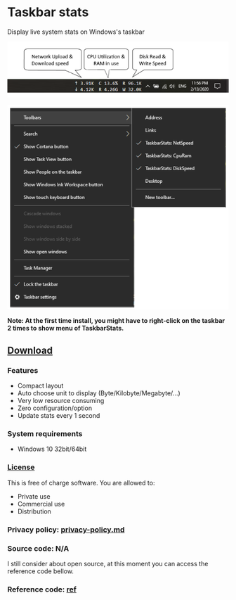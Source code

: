 # Taskbar stats

Display live system stats on Windows's taskbar

![taskbar](img/taskbar-stats.png "Taskbar stats")

![toolbars](img/toolbars.png "Toolbars menu")

**Note: At the first time install, you might have to right-click on the taskbar 2 times to show menu of TaskbarStats.**

## [Download](https://github.com/openhoangnc/taskbar-stats/releases)

### Features

- Compact layout
- Auto choose unit to display (Byte/Kilobyte/Megabyte/...)
- Very low resource consuming
- Zero configuration/option
- Update stats every 1 second

### System requirements

- Windows 10 32bit/64bit

### [License](https://github.com/openhoangnc/taskbar-stats/blob/master/LICENSE.md)
This is free of charge software. You are allowed to:
- Private use
- Commercial use
- Distribution

### Privacy policy: [privacy-policy.md](https://github.com/openhoangnc/taskbar-stats/blob/master/Privacy-policy.md)

### Source code: N/A

I still consider about open source, at this moment you can access the reference code bellow.

### Reference code: [ref](https://github.com/openhoangnc/taskbar-stats/tree/master/ref)
